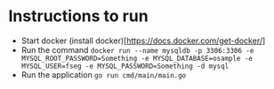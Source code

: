 # Instructions to run

- Start docker (install docker)[https://docs.docker.com/get-docker/]
- Run the command `docker run --name mysqldb -p 3306:3306 -e MYSQL_ROOT_PASSWORD=Something -e MYSQL_DATABASE=osample -e MYSQL_USER=fseg -e MYSQL_PASSWORD=Something -d mysql`
- Run the application `go run cmd/main/main.go`
